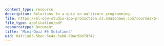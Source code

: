```yaml
---
content_type: resource
description: Solutions to a quiz on multicore programming.
file: https://ol-ocw-studio-app-production.s3.amazonaws.com/courses/6-189-multicore-programming-primer-january-iap-2007/04fc1a835bec6e4a5eb860ac9bd78f42_quiz5_soln.pdf
file_type: application/pdf
resourcetype: Document
title: 'Mini-Quiz #5 Solutions'
uid: 04fc1a83-5bec-6e4a-5eb8-60ac9bd78f42
---
```

